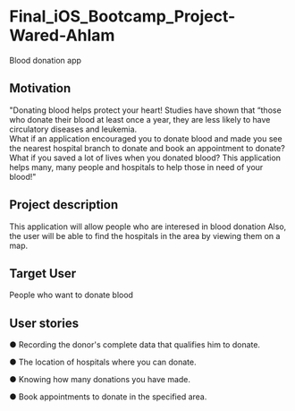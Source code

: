 # Final_iOS_Bootcamp_Project-Wared-Ahlam
Blood donation app

## Motivation
"Donating blood helps protect your heart!  Studies have shown that “those who donate their blood at least once a year, they are less likely to have circulatory diseases and leukemia.																									
What if an application encouraged you to donate blood and made you see the nearest hospital branch to donate and book an appointment to donate?  
What if you saved a lot of lives when you donated blood? 
This application helps many, many people and hospitals to help those in need of your blood!"


## Project description
This application will allow people who are interesed in blood donation
Also, the user will be able to find the hospitals in the area by viewing them on a map.



## Target User
People who want to donate blood 


## User stories
● Recording the donor's complete data that qualifies him to donate.

● The location of hospitals where you can donate.

● Knowing how many donations you have made.

● Book appointments to donate in the specified area.


